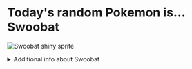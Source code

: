 # Today's random Pokemon is... Swoobat

![Swoobat shiny sprite](https://raw.githubusercontent.com/PokeAPI/sprites/master/sprites/pokemon/shiny/528.png)

<details>
<summary>Additional info about Swoobat</summary>

| srpite type | image |
|------|------|
| back_default | ![Swoobat back_default sprite](https://raw.githubusercontent.com/PokeAPI/sprites/master/sprites/pokemon/back/528.png) |
| back_shiny | ![Swoobat back_shiny sprite](https://raw.githubusercontent.com/PokeAPI/sprites/master/sprites/pokemon/back/shiny/528.png) |
| front_default | ![Swoobat front_default sprite](https://raw.githubusercontent.com/PokeAPI/sprites/master/sprites/pokemon/528.png) | </details>